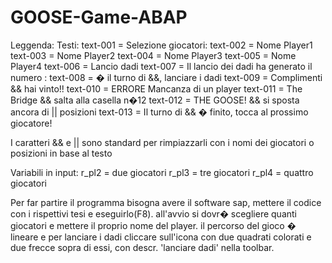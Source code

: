 # GOOSE-Game-ABAP
Leggenda:
Testi:
text-001 = Selezione giocatori:
text-002 = Nome Player1
text-003 = Nome Player2
text-004 = Nome Player3
text-005 = Nome Player4
text-006 = Lancio dadi
text-007 = Il lancio dei dadi ha generato il numero :
text-008 = � il turno di &&, lanciare i dadi
text-009 = Complimenti && hai vinto!!
text-010 = ERRORE Mancanza di un player
text-011 = The Bridge && salta alla casella n�12
text-012 = THE GOOSE! && si sposta ancora di || posizioni
text-013 = Il turno di && � finito, tocca al prossimo giocatore!

I caratteri && e || sono standard per rimpiazzarli con i nomi dei giocatori o posizioni in base al testo


Variabili in input:
r_pl2 = due giocatori
r_pl3 = tre giocatori
r_pl4 = quattro giocatori

Per far partire il programma bisogna avere il software sap, mettere il codice con i rispettivi tesi e eseguirlo(F8).
all'avvio si dovr� scegliere quanti giocatori e mettere il proprio nome del player.
il percorso del gioco � lineare e per lanciare i dadi cliccare sull'icona con due quadrati colorati e due frecce sopra
di essi, con descr. 'lanciare dadi' nella toolbar.
